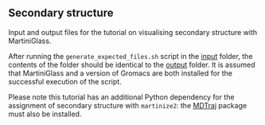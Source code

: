 ## Secondary structure

Input and output files for the tutorial on visualising secondary structure with MartiniGlass.

After running the `generate_expected_files.sh` script in the [input](input) folder, the contents of 
the folder should be identical to the [output](output) folder. It is assumed that MartiniGlass and 
a version of Gromacs are both installed for the successful execution of the script.

Please note this tutorial has an additional Python dependency for the assignment of secondary structure 
with `martinize2`: the [MDTraj](https://www.mdtraj.org/1.9.8.dev0/index.html) package must also be 
installed.


